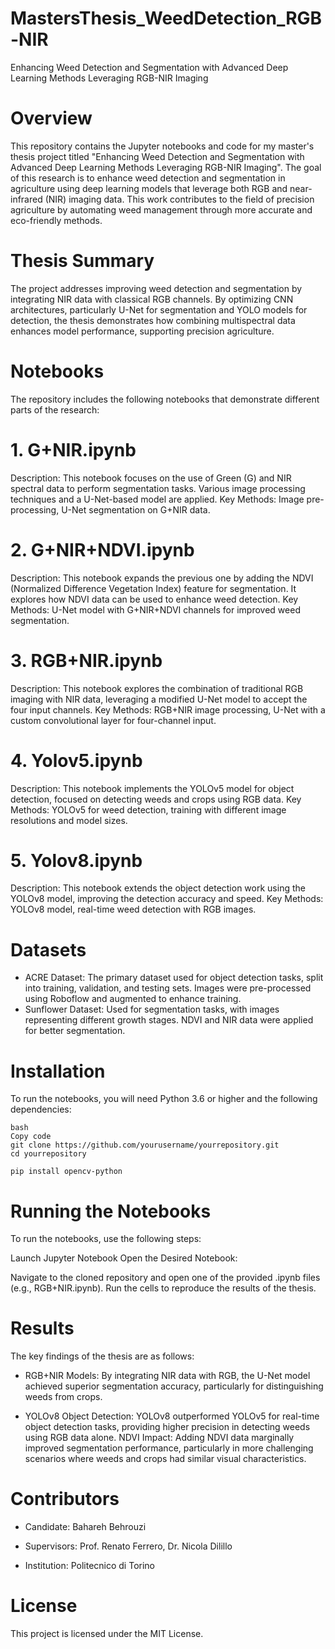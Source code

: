# MastersThesis_WeedDetection_RGB-NIR
Enhancing Weed Detection and Segmentation with Advanced Deep Learning Methods Leveraging RGB-NIR Imaging
# Overview
This repository contains the Jupyter notebooks and code for my master's thesis project titled "Enhancing Weed Detection and Segmentation with Advanced Deep Learning Methods Leveraging RGB-NIR Imaging". The goal of this research is to enhance weed detection and segmentation in agriculture using deep learning models that leverage both RGB and near-infrared (NIR) imaging data. This work contributes to the field of precision agriculture by automating weed management through more accurate and eco-friendly methods.

# Thesis Summary
The project addresses improving weed detection and segmentation by integrating NIR data with classical RGB channels. By optimizing CNN architectures, particularly U-Net for segmentation and YOLO models for detection, the thesis demonstrates how combining multispectral data enhances model performance, supporting precision agriculture.

# Notebooks
The repository includes the following notebooks that demonstrate different parts of the research:

# 1. G+NIR.ipynb
Description: This notebook focuses on the use of Green (G) and NIR spectral data to perform segmentation tasks. Various image processing techniques and a U-Net-based model are applied.
Key Methods: Image pre-processing, U-Net segmentation on G+NIR data.

# 2. G+NIR+NDVI.ipynb
Description: This notebook expands the previous one by adding the NDVI (Normalized Difference Vegetation Index) feature for segmentation. It explores how NDVI data can be used to enhance weed detection.
Key Methods: U-Net model with G+NIR+NDVI channels for improved weed segmentation.

# 3. RGB+NIR.ipynb
Description: This notebook explores the combination of traditional RGB imaging with NIR data, leveraging a modified U-Net model to accept the four input channels.
Key Methods: RGB+NIR image processing, U-Net with a custom convolutional layer for four-channel input.

# 4. Yolov5.ipynb
Description: This notebook implements the YOLOv5 model for object detection, focused on detecting weeds and crops using RGB data.
Key Methods: YOLOv5 for weed detection, training with different image resolutions and model sizes.

# 5. Yolov8.ipynb
Description: This notebook extends the object detection work using the YOLOv8 model, improving the detection accuracy and speed.
Key Methods: YOLOv8 model, real-time weed detection with RGB images.

# Datasets
- ACRE Dataset: The primary dataset used for object detection tasks, split into training, validation, and testing sets. Images were pre-processed using Roboflow and augmented to enhance training.
- Sunflower Dataset: Used for segmentation tasks, with images representing different growth stages. NDVI and NIR data were applied for better segmentation.

# Installation
To run the notebooks, you will need Python 3.6 or higher and the following dependencies:

 ``` 1. Clone the Repository
bash
Copy code
git clone https://github.com/yourusername/yourrepository.git
cd yourrepository
 ```

 ```2. Install the Required Dependencies
pip install opencv-python
 ```
# Running the Notebooks
To run the notebooks, use the following steps:

Launch Jupyter Notebook
Open the Desired Notebook:

Navigate to the cloned repository and open one of the provided .ipynb files (e.g., RGB+NIR.ipynb).
Run the cells to reproduce the results of the thesis.

# Results
The key findings of the thesis are as follows:

- RGB+NIR Models: By integrating NIR data with RGB, the U-Net model achieved superior segmentation accuracy, particularly for distinguishing weeds from crops.
  
- YOLOv8 Object Detection: YOLOv8 outperformed YOLOv5 for real-time object detection tasks, providing higher precision in detecting weeds using RGB data alone.
NDVI Impact: Adding NDVI data marginally improved segmentation performance, particularly in more challenging scenarios where weeds and crops had similar visual characteristics.
# Contributors
- Candidate: Bahareh Behrouzi

- Supervisors: Prof. Renato Ferrero, Dr. Nicola Dilillo

- Institution: Politecnico di Torino

# License
This project is licensed under the MIT License.
